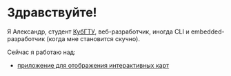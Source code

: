 # Здравствуйте!
Я Александр, студент [КубГТУ](https://kubstu.ru), веб-разработчик, иногда CLI и embedded-разработчик (когда мне становится скучно).

Сейчас я работаю над:
- [приложение для отображения интерактивных карт](https://snsalx.github.io/ru/map)
